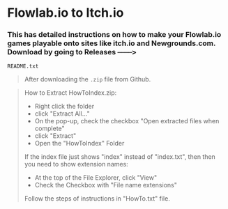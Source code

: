 # Flowlab.io to Itch.io
### This has detailed instructions on how to make your Flowlab.io games playable onto sites like itch.io and Newgrounds.com. Download by going to Releases ⎯⎯⎯⎯>


`README.txt`
> After downloading the `.zip` file from Github.

> How to Extract HowToIndex.zip:
> - Right click the folder
> - click "Extract All..."
> - On the pop-up, check the checkbox "Open extracted files when complete"
> - click "Extract"
> - Open the "HowToIndex" Folder
>
>If the index file just shows "index" instead of "index.txt", then then you need to show extension names:
> - At the top of the File Explorer, click "View"
> - Check the Checkbox with "File name extensions"
>
> Follow the steps of instructions in "HowTo.txt" file.
